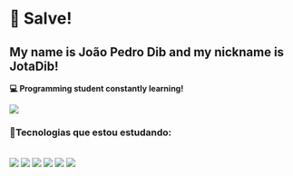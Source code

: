 # :no_good: Salve!
## 	 My name is João Pedro Dib and my nickname is JotaDib!

**💻 Programming student constantly learning!**

<p align="left">
 <img src="https://media2.giphy.com/media/v1.Y2lkPTc5MGI3NjExZDBjeWpsampwMnJwZmkxMGlxN3lkd2R2cG5jeXU2YmdieGlxNXN5aSZlcD12MV9pbnRlcm5hbF9naWZfYnlfaWQmY3Q9Zw/NL2PDTK5cepys8h9Qy/giphy.gif">
</p>

### 📃Tecnologias que estou estudando: 
<div style ="display: inline_block"> <br/>
<img align="center" src="https://img.shields.io/badge/JavaScript-F7DF1E?style=for-the-badge&logo=javascript&logoColor=black"/>
<img align="center" src="https://img.shields.io/badge/java-%23ED8B00.svg?style=for-the-badge&logo=openjdk&logoColor=white"/>
<img align="center" src="https://img.shields.io/badge/MongoDB-%234ea94b.svg?style=for-the-badge&logo=mongodb&logoColor=white"/>
<img align="center" src="https://img.shields.io/badge/GIT-E44C30?style=for-the-badge&logo=git&logoColor=white"/>
<img align="center" src="https://img.shields.io/badge/node.js-6DA55F?style=for-the-badge&logo=node.js&logoColor=white"/>
<img align="center" src="https://img.shields.io/badge/Postman-FF6C37.svg?style=for-the-badge&logo=Postman&logoColor=white"/>
</div>
